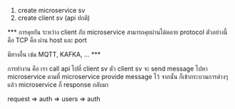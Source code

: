 1. create microservice sv 
2. create client sv (api ปกติ)

*** การคุยกัน ระหว่าง client กับ microservice สามารถคุยผ่านได้หลาย protocol 
ตัวอย่างนี้คือ TCP คือ ผ่าน host และ port 

มีทางอื่น เช่น MQTT, KAFKA, ... ***


การทำงาน คือ เรา call api ไปที่ client sv 
ตัว client sv จะ send message ไปหา microservice ตามที่ microservice provide message ไว้ จากนั้น ก็เข้ากระบวนการต่างๆ แล้ว microservice ก็ response กลับมา

request => auth => users => auth